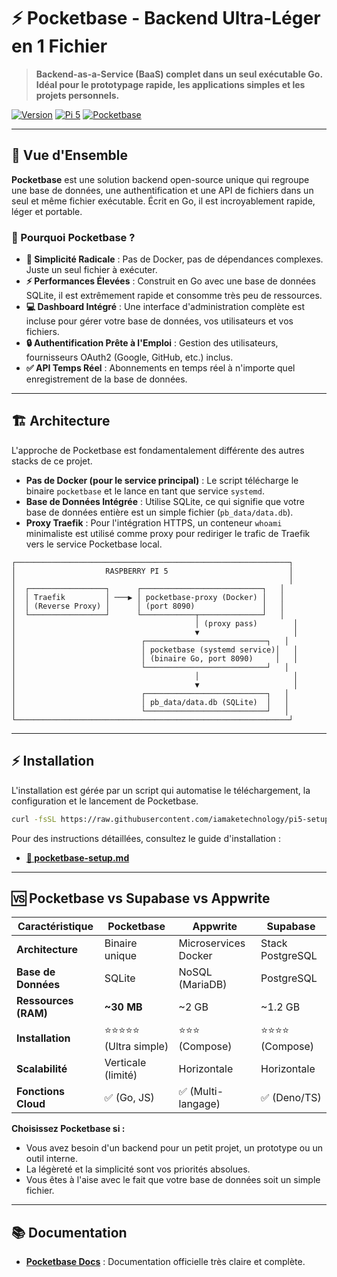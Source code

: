 # ⚡ Pocketbase - Backend Ultra-Léger en 1 Fichier

> **Backend-as-a-Service (BaaS) complet dans un seul exécutable Go. Idéal pour le prototypage rapide, les applications simples et les projets personnels.**

[![Version](https://img.shields.io/badge/version-0.22-blue.svg)](https://github.com/pocketbase/pocketbase/releases)
[![Pi 5](https://img.shields.io/badge/Raspberry%20Pi-5-red.svg)](https://www.raspberrypi.com/)
[![Pocketbase](https://img.shields.io/badge/Pocketbase-Latest-lightgrey.svg)](https://pocketbase.io/)

---

## 🎯 Vue d'Ensemble

**Pocketbase** est une solution backend open-source unique qui regroupe une base de données, une authentification et une API de fichiers dans un seul et même fichier exécutable. Écrit en Go, il est incroyablement rapide, léger et portable.

### 🤔 Pourquoi Pocketbase ?

- **🚀 Simplicité Radicale** : Pas de Docker, pas de dépendances complexes. Juste un seul fichier à exécuter.
- **⚡ Performances Élevées** : Construit en Go avec une base de données SQLite, il est extrêmement rapide et consomme très peu de ressources.
- **💻 Dashboard Intégré** : Une interface d'administration complète est incluse pour gérer votre base de données, vos utilisateurs et vos fichiers.
- **🔒 Authentification Prête à l'Emploi** : Gestion des utilisateurs, fournisseurs OAuth2 (Google, GitHub, etc.) inclus.
- **✅ API Temps Réel** : Abonnements en temps réel à n'importe quel enregistrement de la base de données.

---

## 🏗️ Architecture

L'approche de Pocketbase est fondamentalement différente des autres stacks de ce projet.

- **Pas de Docker (pour le service principal)** : Le script télécharge le binaire `pocketbase` et le lance en tant que service `systemd`.
- **Base de Données Intégrée** : Utilise SQLite, ce qui signifie que votre base de données entière est un simple fichier (`pb_data/data.db`).
- **Proxy Traefik** : Pour l'intégration HTTPS, un conteneur `whoami` minimaliste est utilisé comme proxy pour rediriger le trafic de Traefik vers le service Pocketbase local.

```
┌─────────────────────────────────────────────────────────────┐
│                    RASPBERRY PI 5                           │
│                                                             │
│  ┌─────────────────┐      ┌───────────────────────────┐   │
│  │ Traefik         │ ───▶ │ pocketbase-proxy (Docker) │   │
│  │ (Reverse Proxy) │      │ (port 8090)               │   │
│  └─────────────────┘      └────────────┬──────────────┘   │
│                                        │ (proxy pass)        │
│                                        ▼                     │
│                            ┌───────────────────────────┐   │
│                            │ pocketbase (systemd service)│   │
│                            │ (binaire Go, port 8090)     │   │
│                            └───────────────────────────┘   │
│                                        │                     │
│                                        ▼                     │
│                            ┌───────────────────────────┐   │
│                            │ pb_data/data.db (SQLite)  │   │
│                            └───────────────────────────┘   │
└─────────────────────────────────────────────────────────────┘
```

---

## ⚡ Installation

L'installation est gérée par un script qui automatise le téléchargement, la configuration et le lancement de Pocketbase.

```bash
curl -fsSL https://raw.githubusercontent.com/iamaketechnology/pi5-setup/main/01-infrastructure/pocketbase/scripts/01-pocketbase-deploy.sh | sudo bash
```

Pour des instructions détaillées, consultez le guide d'installation :
- **[📄 pocketbase-setup.md](pocketbase-setup.md)**

---

## 🆚 Pocketbase vs Supabase vs Appwrite

| Caractéristique | Pocketbase | Appwrite | Supabase |
|---|---|---|---|
| **Architecture** | Binaire unique | Microservices Docker | Stack PostgreSQL |
| **Base de Données** | SQLite | NoSQL (MariaDB) | PostgreSQL |
| **Ressources (RAM)** | **~30 MB** | ~2 GB | ~1.2 GB |
| **Installation** | ⭐⭐⭐⭐⭐ (Ultra simple) | ⭐⭐⭐ (Compose) | ⭐⭐⭐⭐ (Compose) |
| **Scalabilité** | Verticale (limité) | Horizontale | Horizontale |
| **Fonctions Cloud** | ✅ (Go, JS) | ✅ (Multi-langage) | ✅ (Deno/TS) |

**Choisissez Pocketbase si :**
- Vous avez besoin d'un backend pour un petit projet, un prototype ou un outil interne.
- La légèreté et la simplicité sont vos priorités absolues.
- Vous êtes à l'aise avec le fait que votre base de données soit un simple fichier.

---

## 📚 Documentation

- **[Pocketbase Docs](https://pocketbase.io/docs/)** : Documentation officielle très claire et complète.
